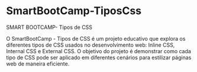# SmartBootCamp-TiposCss
SMART BOOTCAMP- Tipos de CSS

O SmartBootCamp - Tipos de CSS é um projeto educativo que explora os diferentes tipos de CSS usados no desenvolvimento web: Inline CSS, Internal CSS e External CSS. O objetivo do projeto é demonstrar como cada tipo de CSS pode ser aplicado em diferentes cenários para estilizar páginas web de maneira eficiente.
